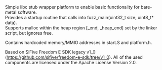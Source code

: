 Simple libc stub wrapper platform to enable basic functionality for bare-metal software.  
Provides a startup routine that calls into fuzz_main(uint32_t size, uint8_t* data).  
Supports malloc within the heap region [_end, _heap_end] set by the linker script, but ignores free.

Contains hardcoded memory/MMIO addresses in start.S and platform.h.

Based on SiFive Freedom E SDK legacy v1_0 (https://github.com/sifive/freedom-e-sdk/tree/v1_0).
All of the used components are licensed under the Apache License Version 2.0.
